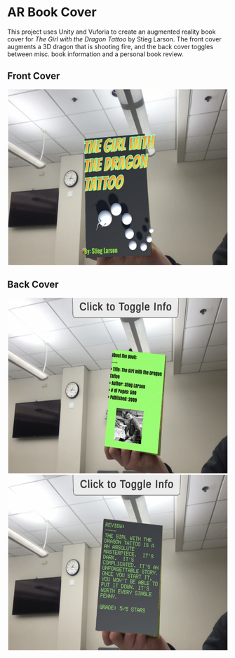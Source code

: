 # AR Book Cover
This project uses Unity and Vuforia to create an augmented reality book cover for *The Girl with the Dragon Tattoo* by Stieg Larson. The front cover augments a 3D dragon that is shooting fire, and the back cover toggles between misc. book information and a personal book review. 

## Front Cover

<p align="center">
<img src="Deliverables/Front_Cover.png" width="500" height="400" />
</p>

## Back Cover
<p align="center">
<img src="Deliverables/Back_Cover_View1.png" width="500" height="400">   <img src="Deliverables/Back_Cover_View2.png" width="500" height="400">
  </p>
